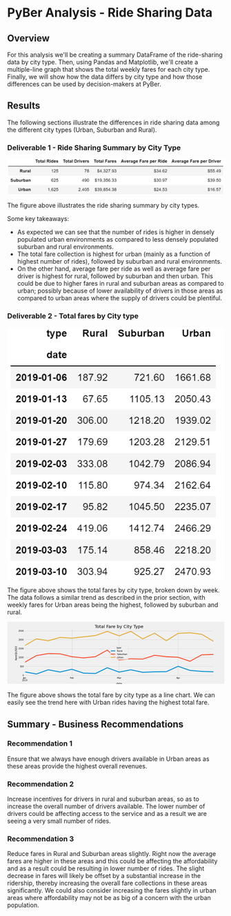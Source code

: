 # PyBer Analysis - Ride Sharing Data

## Overview

For this analysis we'll be creating a summary DataFrame of the ride-sharing data by city type. Then, using Pandas and Matplotlib, we'll create a multiple-line graph that shows the total weekly fares for each city type. Finally, we will show how the data differs by city type and how those differences can be used by decision-makers at PyBer.

## Results

The following sections illustrate the differences in ride sharing data among the different city types (Urban, Suburban and Rural).

### Deliverable 1 - Ride Sharing Summary by City Type

![](Resources/Summary_City_Types.PNG)

The figure above illustrates the ride sharing summary by city types. 

Some key takeaways:
- As expected we can see that the number of rides is higher in densely populated urban environments as compared to less densely populated suburban and rural environments.
- The total fare collection is highest for urban (mainly as a function of highest number of rides), followed by suburban and rural environments.
- On the other hand, average fare per ride as well as average fare per driver is highest for rural, followed by suburban and then urban. This could be due to higher fares in rural and suburban areas as compared to urban; possibly because of lower availability of drivers in those areas as compared to urban areas where the supply of drivers could be plentiful.

### Deliverable 2 - Total fares by City type

![](Resources/TotalFares_City_Type.PNG)

The figure above shows the total fares by city type, broken down by week. The data follows a similar trend as described in the prior section, with weekly fares for Urban areas being the highest, followed by suburban and rural.

![](analysis/TotalFaresBYCityType.png)

The figure above shows the total fare by city type as a line chart. We can easily see the trend here with Urban rides having the highest total fare.

## Summary - Business Recommendations

### Recommendation 1
Ensure that we always have enough drivers available in Urban areas as these areas provide the highest overall revenues.

### Recommendation 2
Increase incentives for drivers in rural and suburban areas, so as to increase the overall number of drivers available. The lower number of drivers could be affecting access to the service and as a result we are seeing a very small number of rides.

### Recommendation 3
Reduce fares in Rural and Suburban areas slightly. Right now the average fares are higher in these areas and this could be affecting the affordability and as a result could be resulting in lower number of rides. The slight decrease in fares will likely be offset by a substantial increase in the ridership, thereby increasing the overall fare collections in these areas significantly. We could also consider increasing the fares slightly in urban areas where affordability may not be as big of a concern with the urban population.
